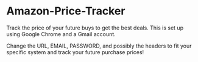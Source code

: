 # Amazon-Price-Tracker
Track the price of your future buys to get the best deals. This is set up using Google Chrome and a Gmail account. 

Change the URL, EMAIL, PASSWORD, and possibly the headers to fit your specific system and track your future purchase prices!
